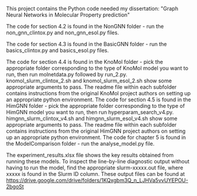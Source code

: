 This project contains the Python code needed my dissertation: "Graph Neural Networks in Molecular Property prediction"

The code for section 4.2 is found in the NonGNN folder - run the non_gnn_clintox.py and non_gnn_esol.py files.

The code for section 4.3 is found in the BasicGNN folder - run the basics_clintox.py and basics_esol.py files.

The code for section 4.4 is found in the KnoMol folder - pick the appropriate folder corresponding to the type of KnoMol model you want to run, then run molnetdata.py followed by run_2.py. knomol_slurm_clintox_2.sh and knomol_slurm_esol_2.sh show some appropriate arguments to pass. The readme file within each subfolder contains instructions from the original KnoMol project authors on setting up an appropriate python environment.
The code for section 4.5 is found in the HimGNN folder - pick the appropriate folder corresponding to the type of HimGNN model you want to run, then run hyperparam_search_v4.py. himgnn_slurm_clintox_v4.sh and himgnn_slurm_esol_v4.sh show some appropriate arguments to pass. The readme file within each subfolder contains instructions from the original HimGNN project authors on setting up an appropriate python environment.
The code for chapter 5 is found in the ModelComparison folder - run the analyse_model.py file. 

The experiment_results.xlsx file shows the key results obtained from running these models. To inspect the line-by-line diagnostic output without having to run the model, find the appropriate slurm-xxxxx.out file, where xxxxx is found in the Slurm ID column. 
These output files can be found at https://drive.google.com/drive/folders/1KQxgbm3Q_n_LJHVa5vvUYEPOU-2bgoSt

